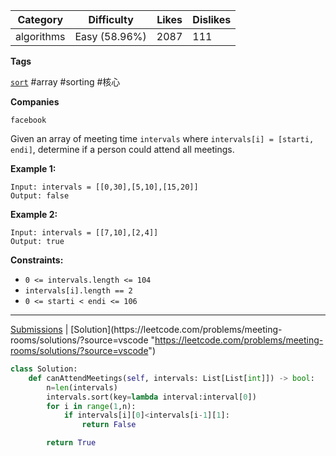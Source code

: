 |Category|Difficulty|Likes|Dislikes|
|---|---|---|---|
|algorithms|Easy (58.96%)|2087|111|

**Tags**

[`sort`](https://leetcode.com/tag/sort?source=vscode "https://leetcode.com/tag/sort?source=vscode") #array #sorting #核心 

**Companies**

`facebook`

Given an array of meeting time `intervals` where `intervals[i] = [starti, endi]`, determine if a person could attend all meetings.

**Example 1:**

```
Input: intervals = [[0,30],[5,10],[15,20]]
Output: false
```

**Example 2:**

```
Input: intervals = [[7,10],[2,4]]
Output: true
```

**Constraints:**

- `0 <= intervals.length <= 104`
- `intervals[i].length == 2`
- `0 <= starti < endi <= 106`

---

[Submissions](https://leetcode.com/problems/meeting-rooms/submissions/?source=vscode "https://leetcode.com/problems/meeting-rooms/submissions/?source=vscode") | [Solution](https://leetcode.com/problems/meeting-rooms/solutions/?source=vscode "https://leetcode.com/problems/meeting-rooms/solutions/?source=vscode")

```python
class Solution:
    def canAttendMeetings(self, intervals: List[List[int]]) -> bool:
        n=len(intervals)
        intervals.sort(key=lambda interval:interval[0])
        for i in range(1,n):
            if intervals[i][0]<intervals[i-1][1]:
                return False

        return True
```
